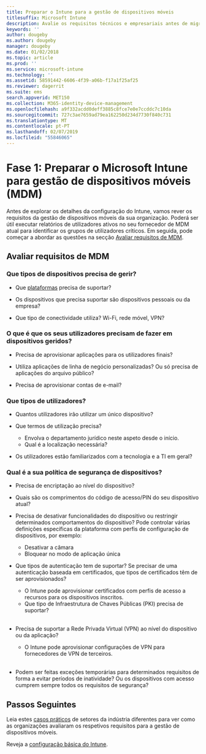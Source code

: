 ```yaml
---
title: Preparar o Intune para a gestão de dispositivos móveis
titlesuffix: Microsoft Intune
description: Avalie os requisitos técnicos e empresariais antes de migrar para o Microsoft Intune.
keywords: ''
author: dougeby
ms.author: dougeby
manager: dougeby
ms.date: 01/02/2018
ms.topic: article
ms.prod: ''
ms.service: microsoft-intune
ms.technology: ''
ms.assetid: 58591442-6606-4f39-a06b-f17a1f25af25
ms.reviewer: dagerrit
ms.suite: ems
search.appverid: MET150
ms.collection: M365-identity-device-management
ms.openlocfilehash: a9f332acdd0deff3885c8fce7e0e7ccddc7c10da
ms.sourcegitcommit: 727c3ae7659ad79ea162250d234d7730f840c731
ms.translationtype: MT
ms.contentlocale: pt-PT
ms.lasthandoff: 02/07/2019
ms.locfileid: "55846065"
---
```

# <a name="phase-1-prepare-microsoft-intune-for-mobile-device-management-mdm"></a>Fase 1: Preparar o Microsoft Intune para gestão de dispositivos móveis (MDM)

Antes de explorar os detalhes da configuração do Intune, vamos rever os requisitos da gestão de dispositivos móveis da sua organização. Poderá ser útil executar relatórios de utilizadores ativos no seu fornecedor de MDM atual para identificar os grupos de utilizadores críticos. Em seguida, pode começar a abordar as questões na secção [Avaliar requisitos de MDM](migration-guide-prepare.md#assess-mdm-requirements).

## <a name="assess-mdm-requirements"></a>Avaliar requisitos de MDM

### <a name="what-kinds-of-devices-do-you-need-to-manage"></a>Que tipos de dispositivos precisa de gerir?

-   Que [plataformas](supported-devices-browsers.md) precisa de suportar?

-   Os dispositivos que precisa suportar são dispositivos pessoais ou da empresa?

-   Que tipo de conectividade utiliza? Wi-Fi, rede móvel, VPN?

### <a name="what-do-your-users-need-to-do-on-managed-devices"></a>O que é que os seus utilizadores precisam de fazer em dispositivos geridos?

-   Precisa de aprovisionar aplicações para os utilizadores finais?

-   Utiliza aplicações de linha de negócio personalizadas? Ou só precisa de aplicações do arquivo público?

-   Precisa de aprovisionar contas de e-mail?

### <a name="what-kinds-of-users"></a>Que tipos de utilizadores?

-   Quantos utilizadores irão utilizar um único dispositivo?

-   Que termos de utilização precisa?

    -   Envolva o departamento jurídico neste aspeto desde o início.
    -   Qual é a localização necessária?

-   Os utilizadores estão familiarizados com a tecnologia e a TI em geral?

### <a name="what-is-your-device-security-policy"></a>Qual é a sua política de segurança de dispositivos?

- Precisa de encriptação ao nível do dispositivo?

- Quais são os comprimentos do código de acesso/PIN do seu dispositivo atual?

- Precisa de desativar funcionalidades do dispositivo ou restringir determinados comportamentos do dispositivo? Pode controlar várias definições específicas da plataforma com perfis de configuração de dispositivos, por exemplo:
    - Desativar a câmara
    - Bloquear no modo de aplicação única<br/>

- Que tipos de autenticação tem de suportar? Se precisar de uma autenticação baseada em certificados, que tipos de certificados têm de ser aprovisionados?
  - O Intune pode aprovisionar certificados com perfis de acesso a recursos para os dispositivos inscritos.
  -   Que tipo de Infraestrutura de Chaves Públicas (PKI) precisa de suportar?
  <br></br>
- Precisa de suportar a Rede Privada Virtual (VPN) ao nível do dispositivo ou da aplicação?

  -   O Intune pode aprovisionar configurações de VPN para fornecedores de VPN de terceiros.
  <br/><br/>
- Podem ser feitas exceções temporárias para determinados requisitos de forma a evitar períodos de inatividade? Ou os dispositivos com acesso cumprem sempre todos os requisitos de segurança?

## <a name="next-steps"></a>Passos Seguintes
Leia estes [casos práticos](https://customers.microsoft.com/story/mwh-global-now-part-of-stantec-secures-mobile-devices-with-intune) de setores da indústria diferentes para ver como as organizações avaliaram os respetivos requisitos para a gestão de dispositivos móveis.

Reveja a [configuração básica do Intune](migration-guide-setup.md).
